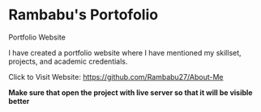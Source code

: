 # Rambabu's Portofolio
Portfolio Website

I have created a portfolio website where I have mentioned my skillset, projects, and academic credentials.

Click to Visit Website: https://github.com/Rambabu27/About-Me

**Make  sure that open the project with live server so that it will be visible better**
